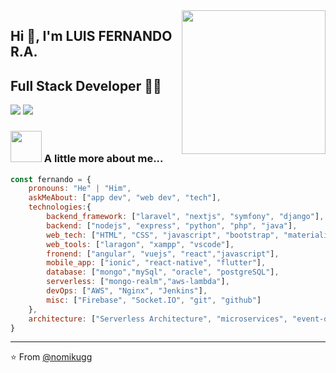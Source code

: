 <!-- ### Hi there 👋 -->

<!--
**ffernandluis/ffernandluis** is a ✨ _special_ ✨ repository because its `README.md` (this file) appears on your GitHub profile.

Here are some ideas to get you started:

- 🔭 I’m currently working on ...
- 🌱 I’m currently learning ...
- 👯 I’m looking to collaborate on ...
- 🤔 I’m looking for help with ...
- 💬 Ask me about ...
- 📫 How to reach me: ...
- 😄 Pronouns: ...
- ⚡ Fun fact: ...
-->

<img align='right' src="https://media.giphy.com/media/M9gbBd9nbDrOTu1Mqx/giphy.gif" width="230">

## Hi 🙏, I'm LUIS FERNANDO R.A.
## Full Stack Developer 👨‍💻

[![](https://img.shields.io/badge/LinkedIn-ffernandluis-blue)](https://www.linkedin.com/in/nomikugg/)
[![](https://img.shields.io/badge/Gmail-fernandoarroyo0011@gmail.com-red)](mailto:fernandoarroyo0011@gmail.com)


### <img src="https://media.giphy.com/media/VgCDAzcKvsR6OM0uWg/giphy.gif" width="50"> A little more about me...  

```javascript
const fernando = {
    pronouns: "He" | "Him",
    askMeAbout: ["app dev", "web dev", "tech"],
    technologies:{
        backend_framework: ["laravel", "nextjs", "symfony", "django"],
        backend: ["nodejs", "express", "python", "php", "java"],
        web_tech: ["HTML", "CSS", "javascript", "bootstrap", "materialize", "jquery", "responsive_design"],
        web_tools: ["laragon", "xampp", "vscode"],
        fronend: ["angular", "vuejs", "react","javascript"],
        mobile_app: ["ionic", "react-native", "flutter"],
        database: ["mongo","mySql", "oracle", "postgreSQL"],
        serverless: ["mongo-realm","aws-lambda"],
        devOps: ["AWS", "Nginx", "Jenkins"],
        misc: ["Firebase", "Socket.IO", "git", "github"]
    },
    architecture: ["Serverless Architecture", "microservices", "event-driven", "Single page applications"],
}
```

---
⭐️ From [@nomikugg](https://github.com/nomikugg)
